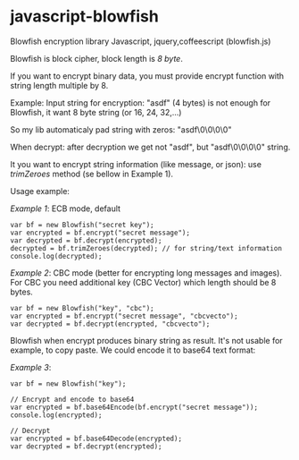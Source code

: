javascript-blowfish
===================

Blowfish encryption library Javascript, jquery,coffeescript (blowfish.js)

Blowfish is block cipher, block length is *8 byte*.

If you want to encrypt binary data, you must provide
encrypt function with string length multiple by 8.

Example:
Input string for encryption: "asdf" (4 bytes) is not enough for Blowfish,
it want 8 byte string (or 16, 24, 32,...)

So my lib automaticaly pad string with zeros: "asdf\0\0\0\0"

When decrypt:
after decryption we get not "asdf", but "asdf\0\0\0\0" string.

It you want to encrypt string information (like message, or json):
use *trimZeroes* method (se bellow in Example 1).

Usage example:

*Example 1*: ECB mode, default

    var bf = new Blowfish("secret key");
    var encrypted = bf.encrypt("secret message");
    var decrypted = bf.decrypt(encrypted);
    decrypted = bf.trimZeroes(decrypted); // for string/text information 
    console.log(decrypted);


*Example 2*: CBC mode (better for encrypting long messages and images).
For CBC you need additional key (CBC Vector) which length should be 8 bytes.

    var bf = new Blowfish("key", "cbc");
    var encrypted = bf.encrypt("secret message", "cbcvecto");
    var decrypted = bf.decrypt(encrypted, "cbcvecto");

Blowfish when encrypt produces binary string as result.
It's not usable for example, to copy paste. We could encode it
to base64 text format:

*Example 3*: 

    var bf = new Blowfish("key");
    
    // Encrypt and encode to base64
    var encrypted = bf.base64Encode(bf.encrypt("secret message"));
    console.log(encrypted);

    // Decrypt
    var encrypted = bf.base64Decode(encrypted);
    var decrypted = bf.decrypt(encrypted);